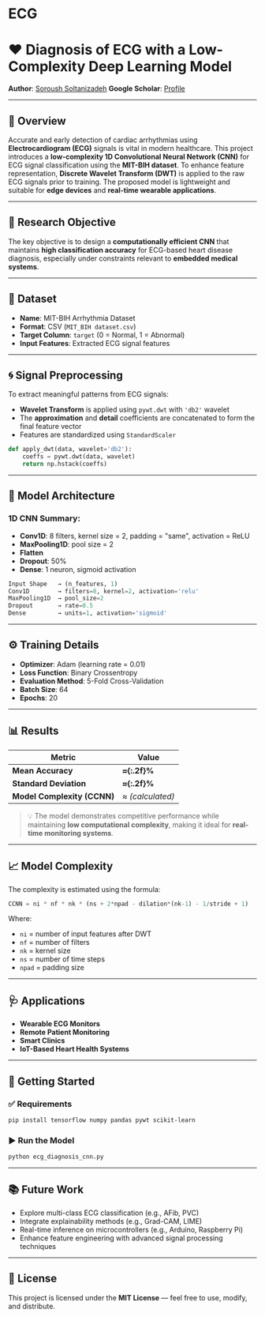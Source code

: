 # ECG

# ❤️ Diagnosis of ECG with a Low-Complexity Deep Learning Model

**Author**: [Soroush Soltanizadeh](https://www.linkedin.com/in/soroush-soltanizadeh-1136892b6/)
**Google Scholar**: [Profile](https://scholar.google.com/citations?user=ARKNJYwAAAAJ&hl=en)

---

## 📌 Overview

Accurate and early detection of cardiac arrhythmias using **Electrocardiogram (ECG)** signals is vital in modern healthcare. This project introduces a **low-complexity 1D Convolutional Neural Network (CNN)** for ECG signal classification using the **MIT-BIH dataset**. To enhance feature representation, **Discrete Wavelet Transform (DWT)** is applied to the raw ECG signals prior to training. The proposed model is lightweight and suitable for **edge devices** and **real-time wearable applications**.

---

## 🧪 Research Objective

The key objective is to design a **computationally efficient CNN** that maintains **high classification accuracy** for ECG-based heart disease diagnosis, especially under constraints relevant to **embedded medical systems**.

---

## 📁 Dataset

* **Name**: MIT-BIH Arrhythmia Dataset
* **Format**: CSV (`MIT_BIH dataset.csv`)
* **Target Column**: `target` (0 = Normal, 1 = Abnormal)
* **Input Features**: Extracted ECG signal features

---

## 🌀 Signal Preprocessing

To extract meaningful patterns from ECG signals:

* **Wavelet Transform** is applied using `pywt.dwt` with `'db2'` wavelet
* The **approximation** and **detail** coefficients are concatenated to form the final feature vector
* Features are standardized using `StandardScaler`

```python
def apply_dwt(data, wavelet='db2'):
    coeffs = pywt.dwt(data, wavelet)
    return np.hstack(coeffs)
```

---

## 🧠 Model Architecture

### 1D CNN Summary:

* **Conv1D**: 8 filters, kernel size = 2, padding = "same", activation = ReLU
* **MaxPooling1D**: pool size = 2
* **Flatten**
* **Dropout**: 50%
* **Dense**: 1 neuron, sigmoid activation

```python
Input Shape   → (n_features, 1)
Conv1D        → filters=8, kernel=2, activation='relu'
MaxPooling1D  → pool_size=2
Dropout       → rate=0.5
Dense         → units=1, activation='sigmoid'
```

---

## ⚙️ Training Details

* **Optimizer**: Adam (learning rate = 0.01)
* **Loss Function**: Binary Crossentropy
* **Evaluation Method**: 5-Fold Cross-Validation
* **Batch Size**: 64
* **Epochs**: 20

---

## 📊 Results

| Metric                      | Value            |
| --------------------------- | ---------------- |
| **Mean Accuracy**           | **≈{:.2f}%**     |
| **Standard Deviation**      | **≈{:.2f}%**     |
| **Model Complexity (CCNN)** | ≈ *(calculated)* |

> 💡 The model demonstrates competitive performance while maintaining **low computational complexity**, making it ideal for **real-time monitoring systems**.

---

## 📈 Model Complexity

The complexity is estimated using the formula:

```python
CCNN = ni * nf * nk * (ns + 2*npad - dilation*(nk-1) - 1/stride + 1)
```

Where:

* `ni` = number of input features after DWT
* `nf` = number of filters
* `nk` = kernel size
* `ns` = number of time steps
* `npad` = padding size

---

## 🩺 Applications

* **Wearable ECG Monitors**
* **Remote Patient Monitoring**
* **Smart Clinics**
* **IoT-Based Heart Health Systems**

---

## 🚀 Getting Started

### ✅ Requirements

```bash
pip install tensorflow numpy pandas pywt scikit-learn
```

### ▶️ Run the Model

```bash
python ecg_diagnosis_cnn.py
```

---

## 📚 Future Work

* Explore multi-class ECG classification (e.g., AFib, PVC)
* Integrate explainability methods (e.g., Grad-CAM, LIME)
* Real-time inference on microcontrollers (e.g., Arduino, Raspberry Pi)
* Enhance feature engineering with advanced signal processing techniques

---

## 📜 License

This project is licensed under the **MIT License** — feel free to use, modify, and distribute.
